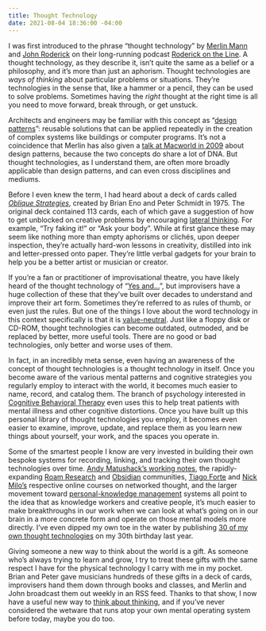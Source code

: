 ```yaml
---
title: Thought Technology
date: 2021-08-04 18:36:00 -04:00
---
```


I was first introduced to the phrase “thought technology” by [Merlin Mann](http://merlinmann.com) and [John Roderick](http://www.johnroderick.com) on their long-running podcast [Roderick on the Line](http://www.merlinmann.com/roderick/ "Roderick on the Line"). A thought technology, as they describe it, isn’t quite the same as a belief or a philosophy, and it’s more than just an aphorism. Thought technologies are *ways of thinking* about particular problems or situations. They’re technologies in the sense that, like a hammer or a pencil, they can be used to solve problems. Sometimes having the *right* thought at the right time is all you need to move forward, break through, or get unstuck.

Architects and engineers may be familiar with this concept as “[design patterns](https://en.wikipedia.org/wiki/Design_pattern)”: reusable solutions that can be applied repeatedly in the creation of complex systems like buildings or computer programs. It’s not a coincidence that Merlin has also given a [talk at Macworld in 2009](https://www.youtube.com/watch?v=GExHiI_bQqc&feature=emb_title) about design patterns, because the two concepts do share a lot of DNA. But thought technologies, as I understand them, are often more broadly applicable than design patterns, and can even cross disciplines and mediums.

Before I even knew the term, I had heard about a deck of cards called *[Oblique Strategies](https://en.wikipedia.org/wiki/Oblique_Strategies)*, created by Brian Eno and Peter Schmidt in 1975. The original deck contained 113 cards, each of which gave a suggestion of how to get unblocked on creative problems by encouraging [lateral thinking](https://en.wikipedia.org/wiki/Lateral_thinking). For example, “Try faking it!” or “Ask your body”. While at first glance these may seem like nothing more than empty aphorisms or clichés, upon deeper inspection, they’re actually hard-won lessons in creativity, distilled into ink and letter-pressed onto paper. They’re little verbal gadgets for your brain to help you be a better artist or musician or creator.

If you’re a fan or practitioner of improvisational theatre, you have likely heard of the thought technology of “[Yes and...](https://en.wikipedia.org/wiki/Yes,_and...)”, but improvisers have a huge collection of these that they’ve built over decades to understand and improve their art form. Sometimes they’re referred to as rules of thumb, or even just the rules. But one of the things I love about the word technology in this context specifically is that it is [value-neutral](https://en.wikipedia.org/wiki/Value_judgment#Value-neutral). Just like a floppy disk or CD-ROM, thought technologies can become outdated, outmoded, and be replaced by better, more useful tools. There are no good or bad technologies, only better and worse uses of them.

In fact, in an incredibly meta sense, even having an awareness of the concept of thought technologies is a thought technology in itself. Once you become aware of the various mental patterns and cognitive strategies you regularly employ to interact with the world, it becomes much easier to name, record, and catalog them. The branch of psychology interested in [Cognitive Behavioral Therapy](https://en.wikipedia.org/wiki/Cognitive_behavioral_therapy) even uses this to help treat patients with mental illness and other cognitive distortions. Once you have built up this personal library of thought technologies you employ, it becomes even easier to examine, improve, update, and replace them as you learn new things about yourself, your work, and the spaces you operate in.

Some of the smartest people I know are very invested in building their own bespoke systems for recording, linking, and tracking their own thought technologies over time. [Andy Matushack’s working notes](https://notes.andymatuschak.org/About_these_notes), the rapidly-expanding [Roam Research](https://roamresearch.com) and [Obsidian](https://obsidian.md) communities, [Tiago Forte](https://fortelabs.co) and [Nick Milo’s](https://www.linkingyourthinking.com) respective online courses on networked thought, and the larger movement toward [personal-knowledge management](https://en.wikipedia.org/wiki/Personal_knowledge_management) systems all point to the idea that as knowledge workers and creative people, it’s much easier to make breakthroughs in our work when we can look at what’s going on in our brain in a more concrete form and operate on those mental models more directly. I’ve even dipped my own toe in the water by publishing [30 of my own thought technologies](https://matthewbischoff.com/30-lessons-from-30-years/) on my 30th birthday last year.

Giving someone a new way to think about the world is a gift. As someone who’s always trying to learn and grow, I try to treat these gifts with the same respect I have for the physical technology I carry with me in my pocket. Brian and Peter gave musicians hundreds of these gifts in a deck of cards, improvisers hand them down through books and classes, and Merlin and John broadcast them out weekly in an RSS feed. Thanks to that show, I now have a useful new way to [think about thinking](https://en.wikipedia.org/wiki/Metacognition), and if you’ve never considered the wetware that runs atop your own mental operating system before today, maybe you do too.